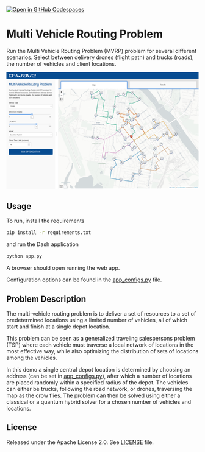[![Open in GitHub Codespaces](https://img.shields.io/badge/Open%20in%20GitHub%20Codespaces-333?logo=github)](https://codespaces.new/dwave-examples/mvrp?quickstart=1)

# Multi Vehicle Routing Problem

Run the Multi Vehicle Routing Problem (MVRP) problem for several different scenarios. Select between
delivery drones (flight path) and trucks (roads), the number of vehicles and client locations.

![D-Wave Logo](assets/app.png)

## Usage

To run, install the requirements

```bash
pip install -r requirements.txt
```

and run the Dash application

```bash
python app.py
```

A browser should open running the web app.

Configuration options can be found in the [app_configs.py](app_configs.py) file.

## Problem Description

The multi-vehicle routing problem is to deliver a set of resources to a set of
predetermined locations using a limited number of vehicles, all of which start and finish at a
single depot location.

This problem can be seen as a generalized traveling salespersons problem (TSP) where each vehicle
must traverse a local network of locations in the most effective way, while also optimizing 
the distribution of sets of locations among the vehicles.

In this demo a single central depot location is determined by choosing an address (can be set in
[app_configs.py](app_configs.py)), after which a number of locations are placed randomly within a
specified radius of the depot. The vehicles can either be trucks, following the road network, or
drones, traversing the map as the crow flies. The problem can then be solved using either a
classical or a quantum hybrid solver for a chosen number of vehicles and locations.

## License

Released under the Apache License 2.0. See [LICENSE](LICENSE) file.
